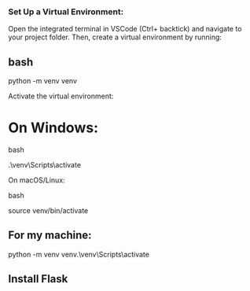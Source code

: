 ###  Set Up a Virtual Environment:
Open the integrated terminal in VSCode (Ctrl+ backtick) and navigate to your project folder. Then, create a virtual environment by running:

## bash
python -m venv venv

Activate the virtual environment:

# On Windows:
bash

.\venv\Scripts\activate

On macOS/Linux:

bash

source venv/bin/activate
## For my machine:

python -m venv venv.\venv\Scripts\activate

## Install Flask